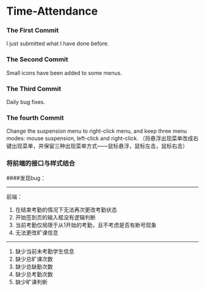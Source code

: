 # Time-Attendance
### The First Commit
I just submitted what I have done before.
 
### The Second Commit
Small icons have been added to some menus.

### The Third Commit
Daily bug fixes.

### The fourth Commit
Change the suspension menu to right-click menu, and keep three menu modes: mouse suspension, left-click and right-click.
（将悬浮出现菜单改成右键出现菜单，并保留三种出现菜单方式——鼠标悬浮，鼠标左击，鼠标右击）

### 将前端的接口与样式结合
####发现bug：    

 ---
 前端： 
1. 在结束考勤的情况下无法再次更改考勤状态      
2. 开始签到页的输入框没有逻辑判断   
3. 当前考勤仅局限于从1开始的考勤，且不考虑是否有断号现象
4. 无法更改旷课信息
   
--- 
1. 缺少当前未考勤学生信息   
2. 缺少总旷课次数   
3. 缺少总缺勤次数   
4. 缺少总考勤次数
5. 缺少旷课判断 
